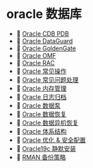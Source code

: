# oracle 数据库

* 📄 [Oracle CDB PDB](siyuan://blocks/20230610173723-08oclj0)
* 📄 [Oracle DataGuard](siyuan://blocks/20230610173547-1zw1vzn)
* 📄 [Oracle GoldenGate](siyuan://blocks/20230610173808-hl38w6a)
* 📄 [Oracle OMF](siyuan://blocks/20230610173718-bphnylg)
* 📄 [Oracle RAC](siyuan://blocks/20230610173750-5626gvb)
* 📄 [Oracle 常见操作](siyuan://blocks/20230610173758-pj3584i)
* 📄 [Oracle 常见问题处理](siyuan://blocks/20230610173743-i6ajaw6)
* 📄 [Oracle 内存管理](siyuan://blocks/20230610173728-92xuq8c)
* 📄 [Oracle 日志归档](siyuan://blocks/20230610173719-y490nhz)
* 📄 [Oracle 数据泵](siyuan://blocks/20230610173756-hosoprr)
* 📄 [Oracle 数据恢复](siyuan://blocks/20230610173811-s336emd)
* 📄 [Oracle 数据异机恢复](siyuan://blocks/20230610173747-do0gmu0)
* 📄 [Oracle 体系结构](siyuan://blocks/20230615095446-m624kr7)
* 📄 [Oracle 优化 &amp; 安全配置](siyuan://blocks/20230610173806-5k3psgk)
* 📄 [Oracle19c 静默安装](siyuan://blocks/20230610173719-49ku7zv)
* 📄 [RMAN 备份策略](siyuan://blocks/20230610173656-6zpszm6)

‍
